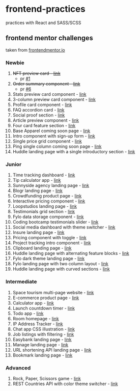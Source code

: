 # frontend-practices

practices with React and SASS/SCSS

## frontend mentor challenges

taken from [frontendmentor.io](https://www.frontendmentor.io/challenges)

### Newbie

1. ~~NFT preview card - [link](https://www.frontendmentor.io/challenges/nft-preview-card-component-SbdUL_w0U)~~
   - pr [#1](https://github.com/hui444/frontend-practices/pull/1)
1. ~~Order summary component - [link](https://www.frontendmentor.io/challenges/order-summary-component-QlPmajDUj)~~
   - pr [#6](https://github.com/hui444/frontend-practices/pull/6)
1. Stats preview card component - [link](https://www.frontendmentor.io/challenges/stats-preview-card-component-8JqbgoU62)
1. 3-column preview card component - [link](https://www.frontendmentor.io/challenges/3column-preview-card-component-pH92eAR2-)
1. Profile card component - [link](https://www.frontendmentor.io/challenges/profile-card-component-cfArpWshJ)
1. FAQ accordion card - [link](https://www.frontendmentor.io/challenges/faq-accordion-card-XlyjD0Oam)
1. Social proof section - [link](https://www.frontendmentor.io/challenges/social-proof-section-6e0qTv_bA)
1. Article preview component - [link](https://www.frontendmentor.io/challenges/article-preview-component-dYBN_pYFT)
1. Four card feature section - [link](https://www.frontendmentor.io/challenges/four-card-feature-section-weK1eFYK)
1. Base Apparel coming soon page - [link](https://www.frontendmentor.io/challenges/base-apparel-coming-soon-page-5d46b47f8db8a7063f9331a0)
1. Intro component with sign-up form - [link](https://www.frontendmentor.io/challenges/intro-component-with-signup-form-5cf91bd49edda32581d28fd1)
1. Single price grid component - [link](https://www.frontendmentor.io/challenges/single-price-grid-component-5ce41129d0ff452fec5abbbc)
1. Ping single column coming soon page - [link](https://www.frontendmentor.io/challenges/ping-single-column-coming-soon-page-5cadd051fec04111f7b848da)
1. Huddle landing page with a single introductory section - [link](https://www.frontendmentor.io/challenges/huddle-landing-page-with-a-single-introductory-section-B_2Wvxgi0)

### Junior

1. Time tracking dashboard - [link](https://www.frontendmentor.io/challenges/time-tracking-dashboard-UIQ7167Jw)
1. Tip calculator app - [link](https://www.frontendmentor.io/challenges/tip-calculator-app-ugJNGbJUX)
1. Sunnyside agency landing page - [link](https://www.frontendmentor.io/challenges/sunnyside-agency-landing-page-7yVs3B6ef)
1. Blogr landing page - [link](https://www.frontendmentor.io/challenges/blogr-landing-page-EX2RLAApP)
1. Crowdfunding product page - [link](https://www.frontendmentor.io/challenges/crowdfunding-product-page-7uvcZe7ZR)
1. Interactive pricing component - [link](https://www.frontendmentor.io/challenges/interactive-pricing-component-t0m8PIyY8)
1. Loopstudios landing page - [link](https://www.frontendmentor.io/challenges/loopstudios-landing-page-N88J5Onjw)
1. Testimonials grid section - [link](https://www.frontendmentor.io/challenges/testimonials-grid-section-Nnw6J7Un7)
1. Fylo data storage component - [link](https://www.frontendmentor.io/challenges/fylo-data-storage-component-1dZPRbV5n)
1. Coding bootcamp testimonials slider - [link](https://www.frontendmentor.io/challenges/coding-bootcamp-testimonials-slider-4FNyLA8JL)
1. Social media dashboard with theme switcher - [link](https://www.frontendmentor.io/challenges/social-media-dashboard-with-theme-switcher-6oY8ozp_H)
1. Insure landing page - [link](https://www.frontendmentor.io/challenges/insure-landing-page-uTU68JV8)
1. Pricing component with toggle - [link](https://www.frontendmentor.io/challenges/pricing-component-with-toggle-8vPwRMIC)
1. Project tracking intro component - [link](https://www.frontendmentor.io/challenges/project-tracking-intro-component-5d289097500fcb331a67d80e)
1. Clipboard landing page - [link](https://www.frontendmentor.io/challenges/clipboard-landing-page-5cc9bccd6c4c91111378ecb9)
1. Huddle landing page with alternating feature blocks - [link](https://www.frontendmentor.io/challenges/huddle-landing-page-with-alternating-feature-blocks-5ca5f5981e82137ec91a5100)
1. Fylo dark theme landing page - [link](https://www.frontendmentor.io/challenges/fylo-dark-theme-landing-page-5ca5f2d21e82137ec91a50fd)
1. Fylo landing page with two column layout - [link](https://www.frontendmentor.io/challenges/fylo-landing-page-with-two-column-layout-5ca5ef041e82137ec91a50f5)
1. Huddle landing page with curved sections - [link](https://www.frontendmentor.io/challenges/huddle-landing-page-with-curved-sections-5ca5ecd01e82137ec91a50f2)

### Intermediate

1. Space tourism multi-page website - [link](https://www.frontendmentor.io/challenges/space-tourism-multipage-website-gRWj1URZ3)
1. E-commerce product page - [link](https://www.frontendmentor.io/challenges/ecommerce-product-page-UPsZ9MJp6)
1. Calculator app - [link](https://www.frontendmentor.io/challenges/calculator-app-9lteq5N29)
1. Launch countdown timer - [link](https://www.frontendmentor.io/challenges/launch-countdown-timer-N0XkGfyz-)
1. Todo app - [link](https://www.frontendmentor.io/challenges/todo-app-Su1_KokOW)
1. Room homepage - [link](https://www.frontendmentor.io/challenges/room-homepage-BtdBY_ENq)
1. IP Address Tracker - [link](https://www.frontendmentor.io/challenges/ip-address-tracker-I8-0yYAH0)
1. Chat app CSS illustration - [link](https://www.frontendmentor.io/challenges/chat-app-css-illustration-O5auMkFqY)
1. Job listings with filtering - [link](https://www.frontendmentor.io/challenges/job-listings-with-filtering-ivstIPCt)
1. Easybank landing page - [link](https://www.frontendmentor.io/challenges/easybank-landing-page-WaUhkoDN)
1. Manage landing page - [link](https://www.frontendmentor.io/challenges/manage-landing-page-SLXqC6P5)
1. URL shortening API landing page - [link](https://www.frontendmentor.io/challenges/url-shortening-api-landing-page-2ce3ob-G)
1. Bookmark landing page - [link](https://www.frontendmentor.io/challenges/bookmark-landing-page-5d0b588a9edda32581d29158)

### Advanced

1. Rock, Paper, Scissors game - [link](https://www.frontendmentor.io/challenges/rock-paper-scissors-game-pTgwgvgH)
1. REST Countries API with color theme switcher - [link](https://www.frontendmentor.io/challenges/rest-countries-api-with-color-theme-switcher-5cacc469fec04111f7b848ca)
